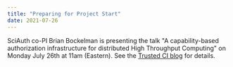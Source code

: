 ```yaml
---
title: "Preparing for Project Start"
date: 2021-07-26
---
```


SciAuth co-PI Brian Bockelman is presenting the talk
"A capability-based authorization infrastructure for distributed High Throughput Computing" on Monday July 26th at 11am (Eastern).
See the [Trusted CI blog](https://blog.trustedci.org/2021/07/osg-dHTC-webinar.html) for details.
